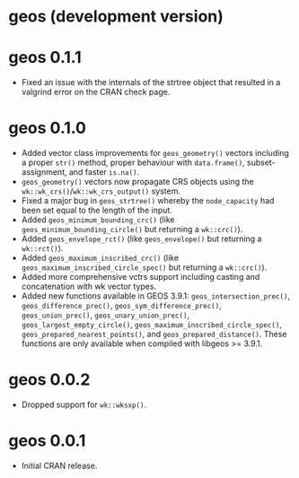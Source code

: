 # geos (development version)

# geos 0.1.1

* Fixed an issue with the internals of the strtree object
  that resulted in a valgrind error on the CRAN check page.

# geos 0.1.0

* Added vector class improvements for `geos_geometry()` vectors
  including a proper `str()` method, proper behaviour with
  `data.frame()`, subset-assignment, and faster `is.na()`.
* `geos_geometry()` vectors now propagate CRS objects using
  the `wk::wk_crs()`/`wk::wk_crs_output()` system.
* Fixed a major bug in `geos_strtree()` whereby the `node_capacity` had
  been set equal to the length of the input.
* Added `geos_minimum_bounding_crc()` (like `geos_minimum_bounding_circle()`
  but returning a `wk::crc()`).
* Added `geos_envelope_rct()` (like `geos_envelope()` but returning
  a `wk::rct()`).
* Added `geos_maximum_inscribed_crc()` (like 
  `geos_maximum_inscribed_circle_spec()` but returning a `wk::crc()`).
* Added more comprehensive vctrs support including casting and
  concatenation with wk vector types.
* Added new functions available in GEOS 3.9.1:
  `geos_intersection_prec()`, `geos_difference_prec()`,
  `geos_sym_difference_prec()`, `geos_union_prec()`,
  `geos_unary_union_prec()`, `geos_largest_empty_circle()`,
  `geos_maximum_inscribed_circle_spec()`,
  `geos_prepared_nearest_points()`, 
  and `geos_prepared_distance()`. These functions are only
  available when compiled with libgeos >= 3.9.1.

# geos 0.0.2

* Dropped support for `wk::wksxp()`.

# geos 0.0.1

* Initial CRAN release.
